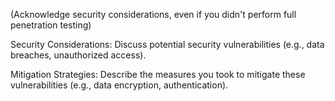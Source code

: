 (Acknowledge security considerations, even if you didn't perform full penetration testing)

Security Considerations: Discuss potential security vulnerabilities (e.g., data breaches, unauthorized access).

Mitigation Strategies: Describe the measures you took to mitigate these vulnerabilities (e.g., data encryption, authentication).
